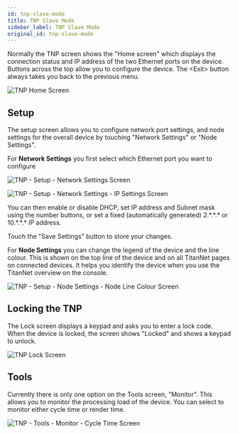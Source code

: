 ```yaml
---
id: tnp-slave-mode
title: TNP Slave Mode
sidebar_label: TNP Slave Mode
original_id: tnp-slave-mode
---
```


Normally the TNP screen shows the "Home screen" which displays the
connection status and IP address of the two Ethernet ports on the
device. Buttons across the top allow you to configure the device. The
\<Exit\> button always takes you back to the previous menu.

![TNP Home Screen](/docs/images/TNP-Home-Screen.png)

Setup
-----

The setup screen allows you to configure network port settings, and node
settings for the overall device by touching "Network Settings" or "Node
Settings".

For **Network Settings** you first select which Ethernet port you want
to configure

![TNP - Setup - Network Settings Screen](/docs/images/TNP-Setup-Network-Settings-Screen.png)

![TNP - Setup - Network Settings - IP Settings Screen](/docs/images/TNP-Setup-Network-Settings-IP-Settings-Screen.png)

You can then enable or disable DHCP, set IP address and Subnet mask
using the number buttons, or set a fixed (automatically generated)
2.\*.\*.\* or 10.\*.\*.\* IP address.

Touch the "Save Settings" button to store your changes.

For **Node Settings** you can change the legend of the device and the
line colour. This is shown on the top line of the device and on all
TitanNet pages on connected devices. It helps you identify the device
when you use the TitanNet overview on the console.

![TNP - Setup - Node Settings - Node Line Colour Screen](/docs/images/TNP-Setup-Node-Settings-Node-Line-Colour-Screen.png)

Locking the TNP
---------------

The Lock screen displays a keypad and asks you to enter a lock code.
When the device is locked, the screen shows "Locked" and shows a keypad
to unlock.

![TNP Lock Screen](/docs/images/TNP-Lock-Screen.png)

Tools
-----

Currently there is only one option on the Tools screen, "Monitor". This
allows you to monitor the processing load of the device. You can select
to monitor either cycle time or render time.

![TNP - Tools - Monitor - Cycle Time Screen](/docs/images/TNP-Tools-Monitor-Cycle-Time-Screen.png)


